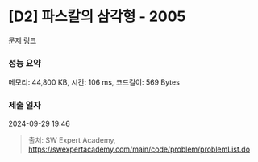 # [D2] 파스칼의 삼각형 - 2005 

[문제 링크](https://swexpertacademy.com/main/code/problem/problemDetail.do?contestProbId=AV5P0-h6Ak4DFAUq) 

### 성능 요약

메모리: 44,800 KB, 시간: 106 ms, 코드길이: 569 Bytes

### 제출 일자

2024-09-29 19:46



> 출처: SW Expert Academy, https://swexpertacademy.com/main/code/problem/problemList.do